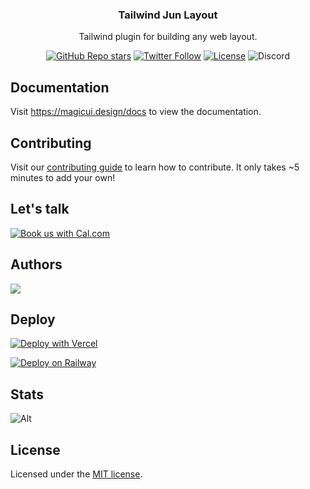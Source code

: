 <h3 align="center">Tailwind Jun Layout</h3>
<p align="center">
    Tailwind plugin for building any web layout.
</p>
<div align="center">
  <a href="https://github.com/magicuidesign/magicui/stargazers"><img alt="GitHub Repo stars" src="https://img.shields.io/github/stars/magicuidesign/magicui"></a>
  <a href="https://twitter.com/magicuidesign"><img alt="Twitter Follow" src="https://img.shields.io/twitter/follow/magicuidesign"></a>
  <a href="https://github.com/magicuidesign/magicui/blob/main/LICENSE.md"><img alt="License" src="https://img.shields.io/badge/License-MIT-yellow.svg"></a>
  <img alt="Discord" src="https://img.shields.io/discord/1151315619246002176">
  
</div>

## Documentation

Visit https://magicui.design/docs to view the documentation.

## Contributing

Visit our [contributing guide](https://github.com/magicuidesign/magicui/blob/main/CONTRIBUTING.md) to learn how to contribute. It only takes ~5 minutes to add your own!

## Let's talk

<a href="https://cal.com/dillionverma/magicui?utm_source=banner&utm_campaign=oss"><img alt="Book us with Cal.com" src="https://cal.com/book-with-cal-dark.svg" /></a>

## Authors

<a href="https://github.com/magicuidesign/magicui/graphs/contributors">
  <img src="https://contrib.rocks/image?repo=magicuidesign/magicui" />
</a>

## Deploy

[![Deploy with Vercel](https://vercel.com/button)](https://vercel.com/new/clone?repository-url=https%3A%2F%2Fgithub.com%2Fmagicuidesign%2Fmagicui)

[![Deploy on Railway](https://railway.app/button.svg)](https://railway.app/template/kd94U5?referralCode=xaYd2G)

## Stats

![Alt](https://repobeats.axiom.co/api/embed/38b63c4514a8a4cd7d1307985af2889c78d67bcc.svg "Repobeats analytics image")

## License

Licensed under the [MIT license](https://github.com/magicuidesign/magicui/blob/main/LICENSE.md).

